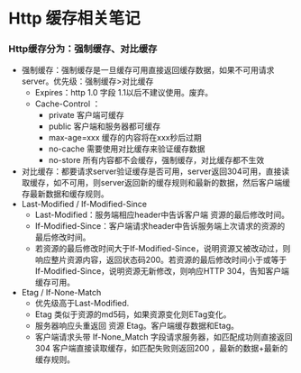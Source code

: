 # Http 缓存相关笔记

### Http缓存分为：强制缓存、对比缓存

* 强制缓存：强制缓存是一旦缓存可用直接返回缓存数据，如果不可用请求server。优先级：强制缓存>对比缓存
	* Expires：http 1.0 字段 1.1以后不建议使用。废弃。 
	* Cache-Control ：
		* private 客户端可缓存
		* public  客户端和服务器都可缓存
		* max-age=xxx 缓存的内容将在xxx秒后过期
		* no-cache 需要使用对比缓存来验证缓存数据
		* no-store 所有内容都不会缓存，强制缓存，对比缓存都不生效
* 对比缓存：都要请求server验证缓存是否可用，server返回304可用，直接读取缓存，如不可用，则server返回新的缓存规则和最新的数据，然后客户端缓存最新数据和缓存规则。
* Last-Modified / If-Modified-Since
	* Last-Modified：服务端相应header中告诉客户端 资源的最后修改时间。
	* If-Modified-Since：客户端请求header中告诉服务端上次请求的资源的最后修改时间。
	* 若资源的最后修改时间大于If-Modified-Since，说明资源又被改动过，则响应整片资源内容，返回状态码200。若资源的最后修改时间小于或等于If-Modified-Since，说明资源无新修改，则响应HTTP 304，告知客户端缓存可用。
* Etag / If-None-Match
	* 优先级高于Last-Modified.
	* Etag 类似于资源的md5码，如果资源变化则ETag变化。
	* 服务器响应头重返回 资源 Etag。客户端缓存数据和Etag。
	* 客户端请求头带 If-None_Match 字段请求服务器，如匹配成功则直接返回304 客户端直接读取缓存，如匹配失败则返回200 ，最新的数据+最新的缓存规则。




